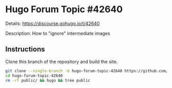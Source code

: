 # Hugo Forum Topic #42640

Details: <https://discourse.gohugo.io/t/42640>

Description: How to "ignore" intermediate images

## Instructions

Clone this branch of the repository and build the site.

```bash
git clone --single-branch -b hugo-forum-topic-42640 https://github.com/jmooring/hugo-testing hugo-forum-topic-42640
cd hugo-forum-topic-42640
rm -rf public/ && hugo && tree public
```
